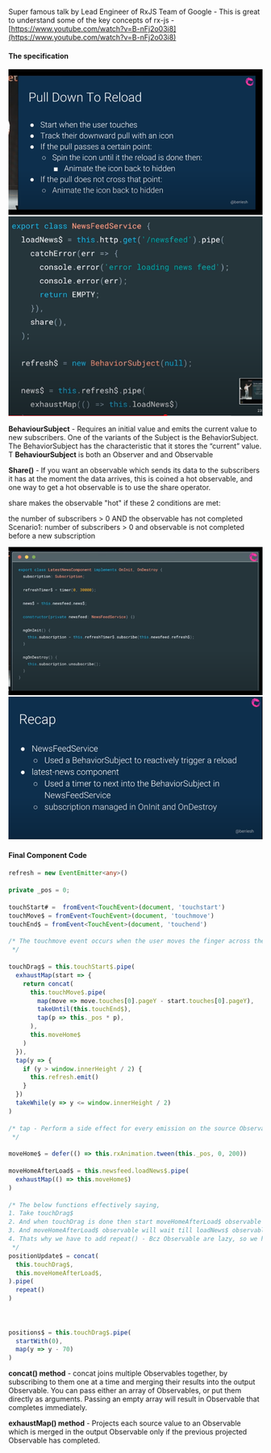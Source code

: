 Super famous talk by Lead Engineer of RxJS Team of Google - This is great to understand some of the key concepts of rx-js - [https://www.youtube.com/watch?v=B-nFj2o03i8](https://www.youtube.com/watch?v=B-nFj2o03i8)

#### The specification

<img src="./Specificaton-of-pull-down-to-reload.png">

<img src="./NewsFeedService-Code.png">

**BehaviourSubject** - Requires an initial value and emits the current value to new subscribers. One of the variants of the Subject is the BehaviorSubject. The BehaviorSubject has the characteristic that it stores the “current” value. T
**BehaviourSubject** is both an Observer and and Observable

**Share()** - If you want an observable which sends its data to the subscribers it has at the moment the data arrives, this is coined a hot observable, and one way to get a hot observable is to use the share operator.

share makes the observable "hot" if these 2 conditions are met:

the number of subscribers > 0
AND the observable has not completed
Scenario1: number of subscribers > 0 and observable is not completed before a new subscription

<img src="./newsfeed-flow-code.png">

<img src="./newsfeed-flow.png">

#### Final Component Code

```ts
refresh = new EventEmitter<any>()

private _pos = 0;

touchStart# =  fromEvent<TouchEvent>(document, 'touchstart')
touchMove$ = fromEvent<TouchEvent>(document, 'touchmove')
touchEnd$ = fromEvent<TouchEvent>(document, 'touchend')

/* The touchmove event occurs when the user moves the finger across the screen. The touchmove event will be triggered once for each movement, and will continue to be triggered until the finger is released.
 */

touchDrag$ = this.touchStart$.pipe(
  exhaustMap(start => {
    return concat(
      this.touchMove$.pipe(
        map(move => move.touches[0].pageY - start.touches[0].pageY),
        takeUntil(this.touchEnd$),
        tap(p => this._pos * p),
      ),
      this.moveHome$
    )
  }),
  tap(y => {
    if (y > window.innerHeight / 2) {
      this.refresh.emit()
    }
  })
  takeWhile(y => y <= window.innerHeight / 2)
)

/* tap - Perform a side effect for every emission on the source Observable, but return an Observable that is identical to the source.
 */

moveHome$ = defer(() => this.rxAnimation.tween(this._pos, 0, 200))

moveHomeAfterLoad$ = this.newsfeed.loadNews$.pipe(
  exhaustMap(() => this.moveHome$)
)

/* The below functions effectively saying,
1. Take touchDrag$
2. And when touchDrag is done then start moveHomeAfterLoad$ observable
3. And moveHomeAfterLoad$ observable will wait till loadNews$ observable is done
4. Thats why we have to add repeat() - Bcz Observable are lazy, so we have to subscribe to them again when they are done.
 */
positionUpdate$ = concat(
  this.touchDrag$,
  this.moveHomeAfterLoad$,
).pipe(
  repeat()
)



positions$ = this.touchDrag$.pipe(
  startWith(0),
  map(y => y - 70)
)

```

**concat() method** - concat joins multiple Observables together, by subscribing to them one at a time and merging their results into the output Observable. You can pass either an array of Observables, or put them directly as arguments. Passing an empty array will result in Observable that completes immediately.

**exhaustMap() method** - Projects each source value to an Observable which is merged in the output Observable only if the previous projected Observable has completed.
